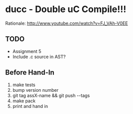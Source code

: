 # ducc - Double uC Compile!!!

Rationale: <http://www.youtube.com/watch?v=FJ_VAh-V0EE>

## TODO

 * Assignment 5
 * Include .c source in AST?

## Before Hand-In

 1. make tests
 2. bump version number
 3. git tag assX-name && git push --tags
 4. make pack
 5. print and hand in
